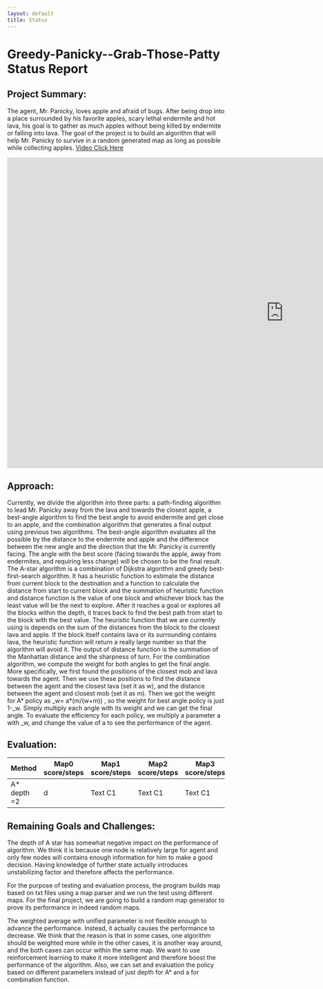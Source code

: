 ```yaml
---
layout: default
title: Status
---
```

# Greedy-Panicky--Grab-Those-Patty Status Report
## Project Summary:  
The agent, Mr. Panicky, loves apple and afraid of bugs. After being drop into a place surrounded by his favorite apples, scary lethal endermite and hot lava, his goal is to gather as much apples without being killed by endermite or falling into lava. The goal of the project is to build an algorithm that will help Mr. Panicky to survive in a random generated map as long as possible while collecting apples. [Video Click Here][video ref]

<div><iframe width="1280" height="720" src="https://www.youtube.com/embed/h-qSJNtnlz0" frameborder="0" allowfullscreen></iframe></div>
 
 
## Approach:  

Currently, we divide the algorithm into three parts: a path-finding algorithm to lead Mr. Panicky away from the lava and towards the closest apple, a best-angle algorithm to find the best angle to avoid endermite and get close to an apple, and the combination algorithm that generates a final output using previous two algorithms. 
The best-angle algorithm evaluates all the possible by the distance to the endermite and apple and the difference between the new angle and the direction that the Mr. Panicky is currently facing. The angle with the best score (facing towards the apple, away from endermites, and requiring less change) will be chosen to be the final result.
The A-star algorithm is a combination of Dijkstra algorithm and greedy best-first-search algorithm. It has a heuristic function to estimate the distance from current block to the destination and a function to calculate the distance from start to current block and the summation of heuristic function and distance function is the value of one block and whichever block has the least value will be the next to explore. After it reaches a goal or explores all the blocks within the depth, it traces back to find the best path from start to the block with the best value. 
The heuristic function that we are currently using is depends on the sum of the distances from the block to the closest lava and apple. If the block itself contains lava or its surrounding contains lava, the heuristic function will return a really large number so that the algorithm will avoid it. The output of distance function is the summation of the Manhattan distance and the sharpness of turn. 
For the combination algorithm, we compute the weight for both angles to get the final angle. More specifically, we first found the positions of the closest mob and lava towards the agent. Then we use these positions to find the distance between the agent and the closest lava (set it as w), and the distance between the agent and closest mob (set it as m). Then we got the weight for A* policy as _w= a*(m/(w+m)) , so the weight for best angle policy is just 1-_w. Simply multiply each angle with its weight and we can get the final angle. To evaluate the efficiency for each policy, we multiply a parameter a with _w, and change the value of a to see the performance of the agent.
 

## Evaluation:

| Method | Map0 score/steps | Map1 score/steps | Map2 score/steps | Map3 score/steps | Map4 score/steps | All avg score/steps|
| ------ | ---------------- | ---------------- | ---------------- | ---------------- | ---------------- | ------------------ |
| A* depth =2 |        d    |         Text C1  |         Text C1  |         Text C1  |         Text C1  |         Text C1    |



## Remaining Goals and Challenges: 

The depth of A star has somewhat negative impact on the performance of algorithm. We think it is because one node is relatively large for agent and only few nodes will contains enough information for him to make a good decision. Having knowledge of further state actually introduces unstabilizing factor and therefore affects the performance.
 
For the purpose of testing and evaluation process, the program builds map based on txt files using a map parser and we run the test using different maps. For the final project, we are going to build a random map generator to prove its performance in indeed random maps.
 
The weighted average with unified parameter is not flexible enough to advance the performance. Instead, it actually causes the performance to decrease. We think that the reason is that in some cases, one algorithm should be weighted more while in the other cases, it is another way around, and the both cases can occur within the same map. We want to use reinforcement learning to make it more intelligent and therefore boost the performance of the algorithm. Also, we can set and evaluation the policy based on different parameters instead of just depth for A* and a for combination function. 
 
[video ref]: https://www.youtube.com/watch?v=h-qSJNtnlz0
